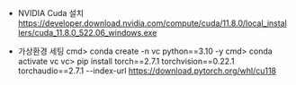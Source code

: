 - NVIDIA Cuda 설치
    https://developer.download.nvidia.com/compute/cuda/11.8.0/local_installers/cuda_11.8.0_522.06_windows.exe

- 가상환경 세팅
    cmd> conda create -n vc python==3.10 -y
    cmd> conda activate vc
    vc> pip install torch==2.7.1 torchvision==0.22.1 torchaudio==2.7.1 --index-url https://download.pytorch.org/whl/cu118